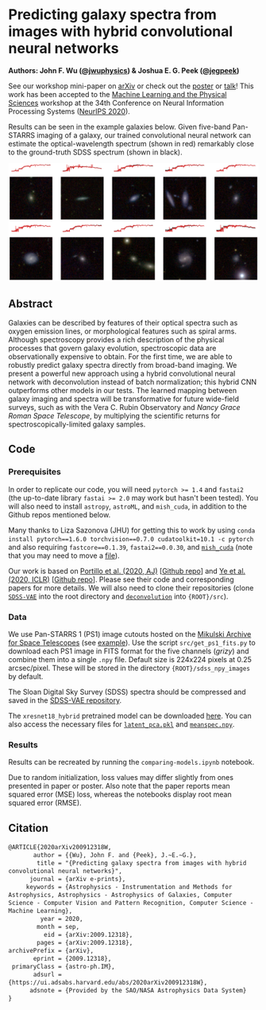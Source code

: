 # Predicting galaxy spectra from images with hybrid convolutional neural networks
**Authors: John F. Wu ([@jwuphysics](https://github.com/jwuphysics/)) & Joshua E. G. Peek ([@jegpeek](https://github.com/jegpeek))**

See our workshop mini-paper on [arXiv](https://arxiv.org/abs/2009.12318) or check out the [poster](https://ml4physicalsciences.github.io/2020/files/NeurIPS_ML4PS_2020_3_poster.pdf) or [talk](https://www.youtube.com/watch?v=7dyncN1vKEE)! This work has been accepted to the [Machine Learning and the Physical Sciences](https://ml4physicalsciences.github.io/2020/) workshop at the 34th Conference on Neural Information Processing Systems ([NeurIPS 2020](https://neurips.cc/)).

Results can be seen in the example galaxies below. Given five-band Pan-STARRS imaging of a galaxy, our trained convolutional neural network can estimate the optical-wavelength spectrum (shown in red) remarkably close to the ground-truth SDSS spectrum (shown in black).

![Example results](img/results.png)


## Abstract

Galaxies can be described by features of their optical spectra such as oxygen emission lines, or morphological features such as spiral arms. Although spectroscopy provides a rich description of the physical processes that govern galaxy evolution, spectroscopic data are observationally expensive to obtain. For the first time, we are able to robustly predict galaxy spectra directly from broad-band imaging. We present a powerful new approach using a hybrid convolutional neural network with deconvolution instead of batch normalization; this hybrid CNN outperforms other models in our tests. The learned mapping between galaxy imaging and spectra will be transformative for future wide-field surveys, such as with the Vera C. Rubin Observatory and *Nancy Grace Roman Space Telescope*, by multiplying the scientific returns for spectroscopically-limited galaxy samples. 

## Code

### Prerequisites
In order to replicate our code, you will need `pytorch >= 1.4` and `fastai2` (the up-to-date library `fastai >= 2.0` may work but hasn't been tested). You will also need to install `astropy`, `astroML`, and `mish_cuda`, in addition to the Github repos mentioned below.

Many thanks to Liza Sazonova (JHU) for getting this to work by using `conda install pytorch==1.6.0 torchvision==0.7.0 cudatoolkit=10.1 -c pytorch` and also requiring `fastcore==0.1.39`, `fastai2==0.0.30`, and [`mish_cuda`](https://github.com/thomasbrandon/mish-cuda) (note that you may need to move a [file](https://github.com/thomasbrandon/mish-cuda/issues/9)).

Our work is based on [Portillo et al. (2020, AJ)](https://ui.adsabs.harvard.edu/abs/2020AJ....160...45P/abstract) [[Github repo](https://github.com/stephenportillo/SDSS-VAE)] and [Ye et al. (2020, ICLR)](https://openreview.net/forum?id=rkeu30EtvS) [[Github repo](https://github.com/yechengxi/deconvolution)]. Please see their code and corresponding papers for more details. We will also need to clone their repositories (clone [`SDSS-VAE`](https://github.com/stephenportillo/SDSS-VAE) into the root directory and [`deconvolution`](https://github.com/yechengxi/deconvolution) into `{ROOT}/src`). 

### Data
We use Pan-STARRS 1 (PS1) image cutouts hosted on the [Mikulski Archive for Space Telescopes](https://panstarrs.stsci.edu/) (see [example](ps1images.stsci.edu/)). Use the script `src/get_ps1_fits.py` to download each PS1 image in FITS format for the five channels (*grizy*) and combine them into a single `.npy` file. Default size is 224x224 pixels at 0.25 arcsec/pixel. These will be stored in the directory `{ROOT}/sdss_npy_images` by default.

The Sloan Digital Sky Survey (SDSS) spectra should be compressed and saved in the [SDSS-VAE repository](https://github.com/stephenportillo/SDSS-VAE).

The `xresnet18_hybrid` pretrained model can be downloaded [here](https://www.dropbox.com/s/9282jfj8ienxc7i/sdss64k-xresnet18_hybrid-neurips_10ep.pth?dl=0). You can also access the necessary files for [`latent_pca.pkl`](https://www.dropbox.com/s/445amn7gj2n6ibr/latent_pca.pkl?dl=0) and [`meanspec.npy`](https://www.dropbox.com/s/kpffqm9l87oeue1/meanspec.npy?dl=0).

### Results
Results can be recreated by running the `comparing-models.ipynb` notebook. 

Due to random initialization, loss values may differ slightly from ones presented in paper or poster. Also note that the paper reports mean squared error (MSE) loss, whereas the notebooks display root mean squared error (RMSE). 

## Citation

```
@ARTICLE{2020arXiv200912318W,
       author = {{Wu}, John F. and {Peek}, J.~E.~G.},
        title = "{Predicting galaxy spectra from images with hybrid convolutional neural networks}",
      journal = {arXiv e-prints},
     keywords = {Astrophysics - Instrumentation and Methods for Astrophysics, Astrophysics - Astrophysics of Galaxies, Computer Science - Computer Vision and Pattern Recognition, Computer Science - Machine Learning},
         year = 2020,
        month = sep,
          eid = {arXiv:2009.12318},
        pages = {arXiv:2009.12318},
archivePrefix = {arXiv},
       eprint = {2009.12318},
 primaryClass = {astro-ph.IM},
       adsurl = {https://ui.adsabs.harvard.edu/abs/2020arXiv200912318W},
      adsnote = {Provided by the SAO/NASA Astrophysics Data System}
}
```
